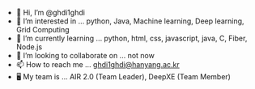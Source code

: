 - 👋 Hi, I’m @ghdi1ghdi
- 👀 I’m interested in ... python, Java, Machine learning, Deep learning, Grid Computing
- 🌱 I’m currently learning ... python, html, css, javascript, java, C, Fiber, Node.js
- 💞️ I’m looking to collaborate on ... not now
- 📫 How to reach me ... ghdi1ghdi@hanyang.ac.kr
- 🖥️ My team is ... AIR 2.0 (Team Leader), DeepXE (Team Member)
<!---
ghdi1ghdi/ghdi1ghdi is a ✨ special ✨ repository because its `README.md` (this file) appears on your GitHub profile.
You can click the Preview link to take a look at your changes.
--->
